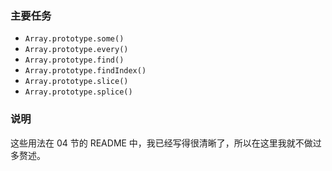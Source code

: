 ### 主要任务

- `Array.prototype.some()`
- `Array.prototype.every()`
- `Array.prototype.find()`
- `Array.prototype.findIndex()`
- `Array.prototype.slice()`
- `Array.prototype.splice()`

### 说明

这些用法在 04 节的 README 中，我已经写得很清晰了，所以在这里我就不做过多赘述。
